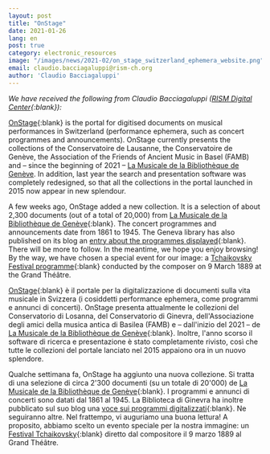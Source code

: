 ```yaml
---
layout: post
title: "OnStage"
date: 2021-01-26
lang: en
post: true
category: electronic_resources
image: "/images/news/2021-02/on_stage_switzerland_ephemera_website.png"
email: claudio.bacciagaluppi@rism-ch.org
author: 'Claudio Bacciagaluppi'
---
```


_We have received the following from Claudio Bacciagaluppi ([RISM Digital Center](https://rism.digital){:blank}):_

[OnStage](http://onstage.rism-ch.org){:blank} is the portal for digitised documents on musical performances in Switzerland (performance ephemera, such as concert programmes and announcements). OnStage currently presents the collections of the Conservatoire de Lausanne, the Conservatoire de Genève, the Association of the Friends of Ancient Music in Basel (FAMB) and – since the beginning of 2021 – [La Musicale de la Bibliothèque de Genève](http://www.bge-geneve.ch/musicale). In addition, last year the search and presentation software was completely redesigned, so that all the collections in the portal launched in 2015 now appear in new splendour.
 
A few weeks ago, OnStage added a new collection. It is a selection of about 2,300 documents (out of a total of 20,000) from [La Musicale de la Bibliothèque de Genève](http://www.bge-geneve.ch/musicale){:blank}. The concert programmes and announcements date from 1861 to 1945. The Geneva library has also published on its blog an [entry about the programmes displayed](https://blog.bge-geneve.ch/onstage-les-programmes-de-concert-de-la-musicale-1/){:blank}. There will be more to follow. In the meantime, we hope you enjoy browsing! By the way, we have chosen a special event for our image: a [Tchaikovsky Festival programme](http://onstage.rism-ch.org/source/bmu_vg2_1_f002329){:blank} conducted by the composer on 9 March 1889 at the Grand Théâtre.  

[OnStage](http://onstage.rism-ch.org/){:blank} è il portale per la digitalizzazione di documenti sulla vita musicale in Svizzera (i cosiddetti performance ephemera, come programmi e annunci di concerti). OnStage presenta attualmente le collezioni del Conservatorio di Losanna, del Conservatorio di Ginevra, dell'Associazione degli amici della musica antica di Basilea (FAMB) e – dall'inizio del 2021 – de [La Musicale de la Bibliothèque de Genève](http://www.bge-geneve.ch/musicale){:blank}. Inoltre, l'anno scorso il software di ricerca e presentazione è stato completamente rivisto, così che tutte le collezioni del portale lanciato nel 2015 appaiono ora in un nuovo splendore.
 
Qualche settimana fa, OnStage ha aggiunto una nuova collezione. Si tratta di una selezione di circa 2'300 documenti (su un totale di 20'000) de [La Musicale de la Bibliothèque de Genève](http://www.bge-geneve.ch/musicale){:blank}. I programmi e annunci di concerti sono datati dal 1861 al 1945. La Biblioteca di Ginevra ha inoltre pubblicato sul suo blog una [voce sui programmi digitalizzati](https://blog.bge-geneve.ch/onstage-les-programmes-de-concert-de-la-musicale-1/){:blank}. Ne seguiranno altre. Nel frattempo, vi auguriamo una buona lettura! A proposito, abbiamo scelto un evento speciale per la nostra immagine: un [Festival Tchaikovsky](http://onstage.rism-ch.org/source/bmu_vg2_1_f002329){:blank} diretto dal compositore il 9 marzo 1889 al Grand Théâtre.
